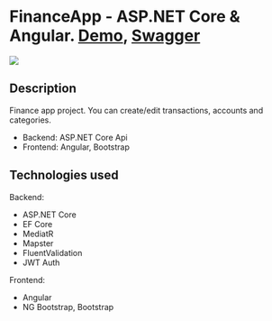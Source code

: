 # FinanceApp - ASP.NET Core & Angular. [Demo](https://aristocrab.github.io/FinanceApp), [Swagger](https://aristocrab.me/swagger/index.html)
[![](https://i.imgur.com/ifckA5h.png)](https://aristocrab.github.io/FinanceApp)

## Description
Finance app project. You can create/edit transactions, accounts and categories.
- Backend: ASP.NET Core Api
- Frontend: Angular, Bootstrap

## Technologies used
Backend:
- ASP.NET Core
- EF Core
- MediatR
- Mapster
- FluentValidation
- JWT Auth

Frontend:
- Angular
- NG Bootstrap, Bootstrap
